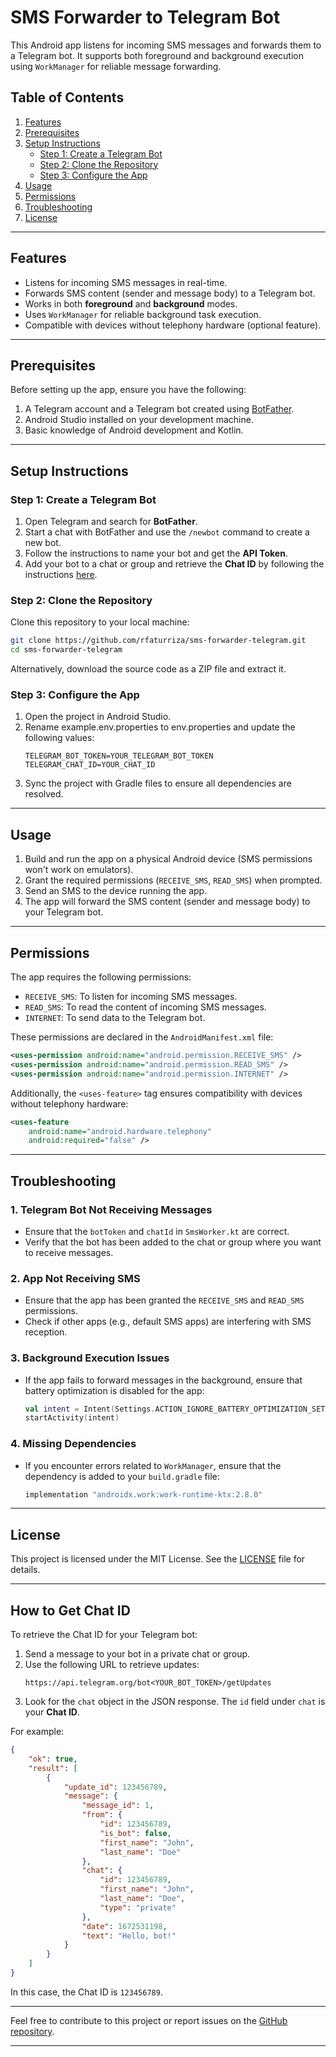 # SMS Forwarder to Telegram Bot

This Android app listens for incoming SMS messages and forwards them to a Telegram bot. It supports both foreground and background execution using `WorkManager` for reliable message forwarding.

## Table of Contents
1. [Features](#features)
2. [Prerequisites](#prerequisites)
3. [Setup Instructions](#setup-instructions)
    - [Step 1: Create a Telegram Bot](#step-1-create-a-telegram-bot)
    - [Step 2: Clone the Repository](#step-2-clone-the-repository)
    - [Step 3: Configure the App](#step-3-configure-the-app)
4. [Usage](#usage)
5. [Permissions](#permissions)
6. [Troubleshooting](#troubleshooting)
7. [License](#license)

---

## Features
- Listens for incoming SMS messages in real-time.
- Forwards SMS content (sender and message body) to a Telegram bot.
- Works in both **foreground** and **background** modes.
- Uses `WorkManager` for reliable background task execution.
- Compatible with devices without telephony hardware (optional feature).

---

## Prerequisites
Before setting up the app, ensure you have the following:
1. A Telegram account and a Telegram bot created using [BotFather](https://core.telegram.org/bots#botfather).
2. Android Studio installed on your development machine.
3. Basic knowledge of Android development and Kotlin.

---

## Setup Instructions

### Step 1: Create a Telegram Bot
1. Open Telegram and search for **BotFather**.
2. Start a chat with BotFather and use the `/newbot` command to create a new bot.
3. Follow the instructions to name your bot and get the **API Token**.
4. Add your bot to a chat or group and retrieve the **Chat ID** by following the instructions [here](#how-to-get-chat-id).

### Step 2: Clone the Repository
Clone this repository to your local machine:
```bash
git clone https://github.com/rfaturriza/sms-forwarder-telegram.git
cd sms-forwarder-telegram
```

Alternatively, download the source code as a ZIP file and extract it.

### Step 3: Configure the App
1. Open the project in Android Studio.
2. Rename example.env.properties to env.properties and update the following values:
   ```text
   TELEGRAM_BOT_TOKEN=YOUR_TELEGRAM_BOT_TOKEN
   TELEGRAM_CHAT_ID=YOUR_CHAT_ID
   ```
3. Sync the project with Gradle files to ensure all dependencies are resolved.

---

## Usage
1. Build and run the app on a physical Android device (SMS permissions won't work on emulators).
2. Grant the required permissions (`RECEIVE_SMS`, `READ_SMS`) when prompted.
3. Send an SMS to the device running the app.
4. The app will forward the SMS content (sender and message body) to your Telegram bot.

---

## Permissions
The app requires the following permissions:
- `RECEIVE_SMS`: To listen for incoming SMS messages.
- `READ_SMS`: To read the content of incoming SMS messages.
- `INTERNET`: To send data to the Telegram bot.

These permissions are declared in the `AndroidManifest.xml` file:
```xml
<uses-permission android:name="android.permission.RECEIVE_SMS" />
<uses-permission android:name="android.permission.READ_SMS" />
<uses-permission android:name="android.permission.INTERNET" />
```

Additionally, the `<uses-feature>` tag ensures compatibility with devices without telephony hardware:
```xml
<uses-feature
    android:name="android.hardware.telephony"
    android:required="false" />
```

---

## Troubleshooting
### 1. **Telegram Bot Not Receiving Messages**
- Ensure that the `botToken` and `chatId` in `SmsWorker.kt` are correct.
- Verify that the bot has been added to the chat or group where you want to receive messages.

### 2. **App Not Receiving SMS**
- Ensure that the app has been granted the `RECEIVE_SMS` and `READ_SMS` permissions.
- Check if other apps (e.g., default SMS apps) are interfering with SMS reception.

### 3. **Background Execution Issues**
- If the app fails to forward messages in the background, ensure that battery optimization is disabled for the app:
  ```kotlin
  val intent = Intent(Settings.ACTION_IGNORE_BATTERY_OPTIMIZATION_SETTINGS)
  startActivity(intent)
  ```

### 4. **Missing Dependencies**
- If you encounter errors related to `WorkManager`, ensure that the dependency is added to your `build.gradle` file:
  ```gradle
  implementation "androidx.work:work-runtime-ktx:2.8.0"
  ```

---

## License
This project is licensed under the MIT License. See the [LICENSE](LICENSE) file for details.

---

## How to Get Chat ID
To retrieve the Chat ID for your Telegram bot:
1. Send a message to your bot in a private chat or group.
2. Use the following URL to retrieve updates:
   ```
   https://api.telegram.org/bot<YOUR_BOT_TOKEN>/getUpdates
   ```
3. Look for the `chat` object in the JSON response. The `id` field under `chat` is your **Chat ID**.

For example:
```json
{
    "ok": true,
    "result": [
        {
            "update_id": 123456789,
            "message": {
                "message_id": 1,
                "from": {
                    "id": 123456789,
                    "is_bot": false,
                    "first_name": "John",
                    "last_name": "Doe"
                },
                "chat": {
                    "id": 123456789,
                    "first_name": "John",
                    "last_name": "Doe",
                    "type": "private"
                },
                "date": 1672531198,
                "text": "Hello, bot!"
            }
        }
    ]
}
```
In this case, the Chat ID is `123456789`.

---

Feel free to contribute to this project or report issues on the [GitHub repository](https://github.com/yourusername/sms-forwarder-telegram).

---